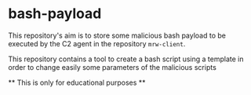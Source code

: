 # bash-payload
This repository's aim is to store some malicious bash payload to be executed by the C2 agent in the repository `mrw-client`.

This repository contains a tool to create a bash script using a template in order to change easily some parameters of the malicious scripts

** This is only for educational purposes **
